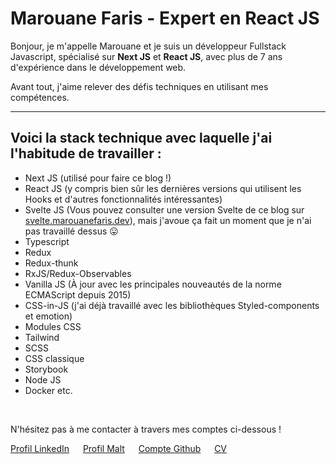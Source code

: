 # Marouane Faris - Expert en React JS

Bonjour, je m'appelle Marouane et je suis un développeur Fullstack Javascript, spécialisé sur **Next JS** et **React JS**, avec plus de 7 ans d'expérience dans le développement web.

Avant tout, j'aime relever des défis techniques en utilisant mes compétences.

---

## Voici la stack technique avec laquelle j'ai l'habitude de travailler :

- Next JS (utilisé pour faire ce blog !)
- React JS (y compris bien sûr les dernières versions qui utilisent les Hooks et d'autres fonctionnalités intéressantes)
- Svelte JS (Vous pouvez consulter une version Svelte de ce blog sur [svelte.marouanefaris.dev](https://svelte.marouanefaris.dev/)), mais j'avoue ça fait un moment que je n'ai pas travaillé dessus 😛
- Typescript
- Redux
- Redux-thunk
- RxJS/Redux-Observables
- Vanilla JS (À jour avec les principales nouveautés de la norme ECMAScript depuis 2015)
- CSS-in-JS (j'ai déjà travaillé avec les bibliothèques Styled-components et emotion)
- Modules CSS
- Tailwind
- SCSS
- CSS classique
- Storybook
- Node JS
- Docker
  etc.

&nbsp;

N'hésitez pas à me contacter à travers mes comptes ci-dessous !

[Profil LinkedIn](https://www.linkedin.com/in/marouane-faris-1514b970/) &emsp; [Profil Malt](https://www.malt.fr/profile/marouanefaris) &emsp; [Compte Github](https://github.com/FarisMarouane) &emsp;  [CV](./Marouane_Faris_Expert_Next_JS__React_JS.pdf)
